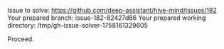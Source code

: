 Issue to solve: https://github.com/deep-assistant/hive-mind/issues/182
Your prepared branch: issue-182-82427d86
Your prepared working directory: /tmp/gh-issue-solver-1758161329605

Proceed.